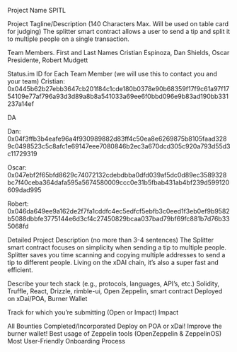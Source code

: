 Project Name
SPITL

Project Tagline/Description (140 Characters Max. Will be used on table card for judging)
The splitter smart contract allows a user to send a tip and split it to multiple people on a single transaction.

Team Members. First and Last Names
Cristian Espinoza, Dan Shields, Oscar Presidente, Robert Mudgett

Status.im ID for Each Team Member (we will use this to contact you and your team)
Cristian: 0x0445b62b27ebb3647cb201f84c1cde180b0378e90b68359f17f9c61a97f1754109e77af796a93d3d89a8b8a541033a69ee6f0bbd096e9b83ad190bb331237a14ef

DA

Dan: 0x04f3ffb3b4eafe96a4f930989882d83ff4c50ea8e6269875b8105faad3289c0498523c5c8afc1e69147eee7080846b2ec3a670dcd305c920a793d55d3c11729319

Oscar: 0x047ebf2f65bfd8629c74072132cdebdbba0dfd039af5dc0d89ec3589328bc7f40ceba364dafa595a5674580009ccc0e31b5fbab431ab4bf239d599120609dad995

Robert: 0x046da649ee9a162de2f7fa1cddfc4ec5edfcf5ebfb3c0eed1f3eb0ef9b9582b5088dbbfe3775144e6d3cf4c27450829bcaa037bad79bf69fc881b7d76b335068fd

Detailed Project Description (no more than 3-4 sentences)
The Splitter smart contract focuses on simplicity when sending a tip to multiple people. Splitter saves you time scanning and copying multiple addresses to send a tip to different people. Living on the xDAI chain, it’s also a super fast and efficient.

Describe your tech stack (e.g., protocols, languages, API’s, etc.)
Solidity, Truffle, React, Drizzle, rimble-ui, Open Zeppelin, smart contract Deployed on xDai/POA, Burner Wallet

Track for which you’re submitting (Open or Impact)
Impact

All Bounties Completed/Incorporated
Deploy on POA or xDai! Improve the burner wallet! Best usage of Zeppelin tools (OpenZeppelin & ZeppelinOS) Most User-Friendly Onboarding Process
